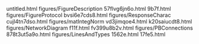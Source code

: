 untitled.html
figures/FigureDescription
57flvg6jn6o.html
9b7f.html
figures/FigureProtocol
bvsi6e7cds8.html
figures/ResponseCharac
cujl4tn7dso.html
figures/matIntegNorm
vd3jimqoe4.html
k20saiucdt8.html
figures/NetworkDiagram
f11f.html
fv399u8b2v.html
figures/PBConnections
878t3ut5a9o.html
figures/LinesAndTypes
1562e.html
17fe5.html
